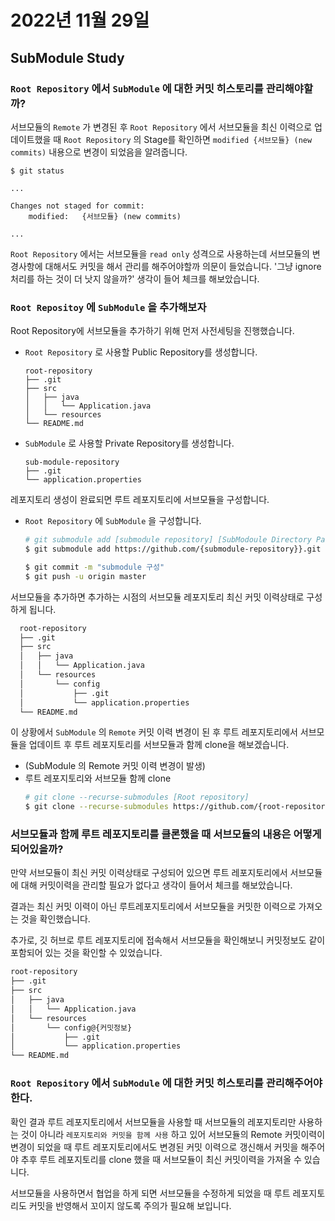 # 2022년 11월 29일

## SubModule Study

### `Root Repository` 에서 `SubModule` 에 대한 커밋 히스토리를 관리해야할까?

서브모듈의 `Remote` 가 변경된 후 `Root Repository` 에서 서브모듈을 최신 이력으로 업데이트했을 때 `Root Repository` 의 Stage를 확인하면 `modified {서브모듈} (new commits)` 내용으로 변경이 되었음을 알려줍니다.

``` 
$ git status

...

Changes not staged for commit:
    modified:   {서브모듈} (new commits)

...
```

`Root Repository` 에서는 서브모듈을 `read only` 성격으로 사용하는데 서브모듈의 변경사항에 대해서도 커밋을 해서 관리를 해주어야할까 의문이 들었습니다. '그냥 ignore 처리를 하는 것이 더 낫지 않을까?' 생각이 들어 체크를 해보았습니다.

### `Root Repositoy` 에 `SubModule` 을 추가해보자

Root Repository에 서브모듈을 추가하기 위해 먼저 사전세팅을 진행했습니다.

- `Root Repository` 로 사용할 Public Repository를 생성합니다.
  ```
  root-repository
  ├── .git
  ├── src
  │   ├── java
  │   │   └── Application.java
  │   └── resources
  └── README.md
  ```
- `SubModule` 로 사용할 Private Repository를 생성합니다.
  ```
  sub-module-repository
  ├── .git
  └── application.properties
  ```
레포지토리 생성이 완료되면 루트 레포지토리에 서브모듈을 구성합니다.

- `Root Repository` 에 `SubModule` 을 구성합니다.
  ``` bash
  # git submodule add [submodule repository] [SubModoule Directory Path]]
  $ git submodule add https://github.com/{submodule-repository}}.git src/resources/config

  $ git commit -m "submodule 구성"
  $ git push -u origin master
  ```

서브모듈을 추가하면 추가하는 시점의 서브모듈 레포지토리 최신 커밋 이력상태로 구성하게 됩니다.
``` bash
  root-repository
  ├── .git
  ├── src
  │   ├── java
  │   │   └── Application.java
  │   └── resources
  │       └── config
  │           ├── .git
  │           └── application.properties
  └── README.md
```

이 상황에서 `SubModule` 의 `Remote` 커밋 이력 변경이 된 후 루트 레포지토리에서 서브모듈을 업데이트 후 루트 레포지토리를 서브모듈과 함께 clone을 해보겠습니다.

- (SubModule 의 Remote 커밋 이력 변경이 발생)
- 루트 레포지토리와 서브모듈 함께 clone
  ``` bash
  # git clone --recurse-submodules [Root repository]
  $ git clone --recurse-submodules https://github.com/{root-repository}}.git
  ```

### 서브모듈과 함께 루트 레포지토리를 클론했을 때 서브모듈의 내용은 어떻게 되어있을까?

만약 서브모듈이 최신 커밋 이력상태로 구성되어 있으면 루트 레포지토리에서 서브모듈에 대해 커밋이력을 관리할 필요가 없다고 생각이 들어서 체크를 해보았습니다.

결과는 최신 커밋 이력이 아닌 루트레포지토리에서 서브모듈을 커밋한 이력으로 가져오는 것을 확인했습니다.

추가로, 깃 허브로 루트 레포지토리에 접속해서 서브모듈을 확인해보니 커밋정보도 같이 포함되어 있는 것을 확인할 수 있었습니다.

  ``` bash
  root-repository
  ├── .git
  ├── src
  │   ├── java
  │   │   └── Application.java
  │   └── resources
  │       └── config@{커밋정보}
  │           ├── .git
  │           └── application.properties
  └── README.md
  ```

### `Root Repository` 에서 `SubModule` 에 대한 커밋 히스토리를 관리해주어야 한다.

확인 결과 루트 레포지토리에서 서브모듈을 사용할 때 서브모듈의 레포지토리만 사용하는 것이 아니라 `레포지토리와 커밋을 함께 사용` 하고 있어 서브모듈의 Remote 커밋이력이 변경이 되었을 때 루트 레포지토리에서도 변경된 커밋 이력으로 갱신해서 커밋을 해주어야 추후 루트 레포지토리를 clone 했을 때 서브모듈이 최신 커밋이력을 가져올 수 있습니다.

서브모듈을 사용하면서 협업을 하게 되면 서브모듈을 수정하게 되었을 때 루트 레포지토리도 커밋을 반영해서 꼬이지 않도록 주의가 필요해 보입니다.
